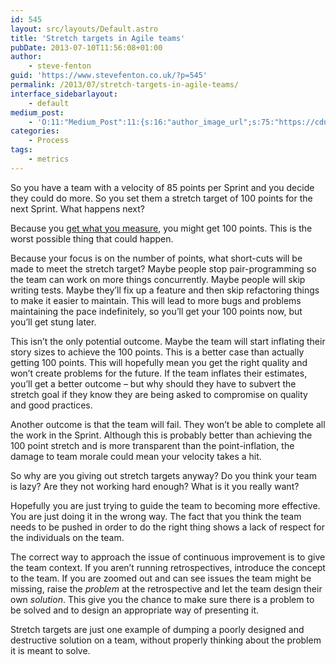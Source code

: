 ```yaml
---
id: 545
layout: src/layouts/Default.astro
title: 'Stretch targets in Agile teams'
pubDate: 2013-07-10T11:56:08+01:00
author:
    - steve-fenton
guid: 'https://www.stevefenton.co.uk/?p=545'
permalink: /2013/07/stretch-targets-in-agile-teams/
interface_sidebarlayout:
    - default
medium_post:
    - 'O:11:"Medium_Post":11:{s:16:"author_image_url";s:75:"https://cdn-images-1.medium.com/fit/c/400/400/1*eXkhfEuF41g5W_xnc_ydLA.jpeg";s:10:"author_url";s:38:"https://medium.com/@steve.fenton.co.uk";s:11:"byline_name";N;s:12:"byline_email";N;s:10:"cross_link";s:3:"yes";s:2:"id";s:12:"24e1bd1082c0";s:21:"follower_notification";s:3:"yes";s:7:"license";s:19:"all-rights-reserved";s:14:"publication_id";s:2:"-1";s:6:"status";s:5:"draft";s:3:"url";s:51:"https://medium.com/@steve.fenton.co.uk/24e1bd1082c0";}'
categories:
    - Process
tags:
    - metrics
---
```


So you have a team with a velocity of 85 points per Sprint and you decide they could do more. So you set them a stretch target of 100 points for the next Sprint. What happens next?

Because you [get what you measure](https://www.stevefenton.co.uk/2013/07/You-Get-What-You-Measure/), you might get 100 points. This is the worst possible thing that could happen.

Because your focus is on the number of points, what short-cuts will be made to meet the stretch target? Maybe people stop pair-programming so the team can work on more things concurrently. Maybe people will skip writing tests. Maybe they’ll fix up a feature and then skip refactoring things to make it easier to maintain. This will lead to more bugs and problems maintaining the pace indefinitely, so you’ll get your 100 points now, but you’ll get stung later.

This isn’t the only potential outcome. Maybe the team will start inflating their story sizes to achieve the 100 points. This is a better case than actually getting 100 points. This will hopefully mean you get the right quality and won’t create problems for the future. If the team inflates their estimates, you’ll get a better outcome – but why should they have to subvert the stretch goal if they know they are being asked to compromise on quality and good practices.

Another outcome is that the team will fail. They won’t be able to complete all the work in the Sprint. Although this is probably better than achieving the 100 point stretch and is more transparent than the point-inflation, the damage to team morale could mean your velocity takes a hit.

So why are you giving out stretch targets anyway? Do you think your team is lazy? Are they not working hard enough? What is it you really want?

Hopefully you are just trying to guide the team to becoming more effective. You are just doing it in the wrong way. The fact that you think the team needs to be pushed in order to do the right thing shows a lack of respect for the individuals on the team.

The correct way to approach the issue of continuous improvement is to give the team context. If you aren’t running retrospectives, introduce the concept to the team. If you are zoomed out and can see issues the team might be missing, raise the *problem* at the retrospective and let the team design their own *solution*. This give you the chance to make sure there is a problem to be solved and to design an appropriate way of presenting it.

Stretch targets are just one example of dumping a poorly designed and destructive solution on a team, without properly thinking about the problem it is meant to solve.